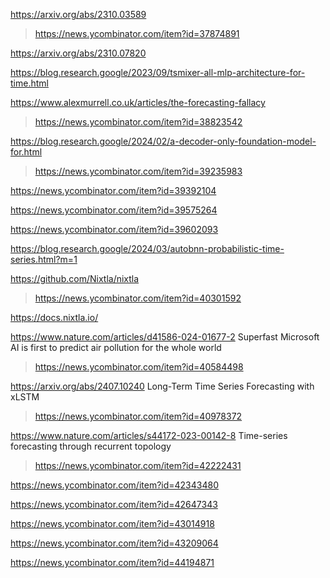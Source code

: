 https://arxiv.org/abs/2310.03589
> https://news.ycombinator.com/item?id=37874891

https://arxiv.org/abs/2310.07820

https://blog.research.google/2023/09/tsmixer-all-mlp-architecture-for-time.html

https://www.alexmurrell.co.uk/articles/the-forecasting-fallacy
> https://news.ycombinator.com/item?id=38823542

https://blog.research.google/2024/02/a-decoder-only-foundation-model-for.html
> https://news.ycombinator.com/item?id=39235983

https://news.ycombinator.com/item?id=39392104

https://news.ycombinator.com/item?id=39575264

https://news.ycombinator.com/item?id=39602093

https://blog.research.google/2024/03/autobnn-probabilistic-time-series.html?m=1

https://github.com/Nixtla/nixtla
> https://news.ycombinator.com/item?id=40301592

https://docs.nixtla.io/

https://www.nature.com/articles/d41586-024-01677-2 	Superfast Microsoft AI is first to predict air pollution for the whole world
> https://news.ycombinator.com/item?id=40584498

https://arxiv.org/abs/2407.10240 Long-Term Time Series Forecasting with xLSTM
> https://news.ycombinator.com/item?id=40978372

https://www.nature.com/articles/s44172-023-00142-8 Time-series forecasting through recurrent topology
> https://news.ycombinator.com/item?id=42222431

https://news.ycombinator.com/item?id=42343480

https://news.ycombinator.com/item?id=42647343

https://news.ycombinator.com/item?id=43014918

https://news.ycombinator.com/item?id=43209064

https://news.ycombinator.com/item?id=44194871